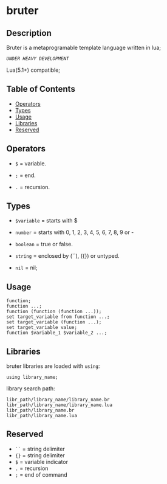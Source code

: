 
# bruter

## Description


Bruter is a metaprogramable template language written in lua;

*`UNDER HEAVY DEVELOPMENT`*

Lua(5.1+) compatible;


## Table of Contents

- [Operators](#operators)
- [Types](#types)
- [Usage](#usage)
- [Libraries](#libraries)
- [Reserved](#reserved)

## Operators


- `$` = variable.

- `;` = end.

- `.` = recursion.

## Types


- `$variable` = starts with $

- `number` = starts with 0, 1, 2, 3, 4, 5, 6, 7, 8, 9 or -

- `boolean` = true or false.

- `string` = enclosed by (``), ({}) or untyped.

- `nil` = nil;

## Usage

    function;
    function ...;
    function (function (function ...));
    set target_variable from function ...;
    set target_variable (function ...);
    set target_variable value;
    function $variable_1 $variable_2 ...;

## Libraries

bruter libraries are loaded with `using`:

    using library_name;

library search path:

    libr_path/library_name/library_name.br
    libr_path/library_name/library_name.lua
    libr_path/library_name.br
    libr_path/library_name.lua

## Reserved

- ` `` ` = string delimiter
- `{}` = string delimiter
- `$` = variable indicator
- `.` = recursion
- `;` = end of command